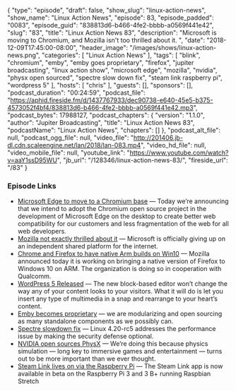 {
  "type": "episode",
  "draft": false,
  "show_slug": "linux-action-news",
  "show_name": "Linux Action News",
  "episode": 83,
  "episode_padded": "0083",
  "episode_guid": "838813d6-b466-4fe2-bbbb-a0569f441e42",
  "slug": "83",
  "title": "Linux Action News 83",
  "description": "Microsoft is moving to Chromium, and Mozilla isn't too thrilled about it. ",
  "date": "2018-12-09T17:45:00-08:00",
  "header_image": "/images/shows/linux-action-news.png",
  "categories": [
    "Linux Action News"
  ],
  "tags": [
    "blink",
    "chromium",
    "emby",
    "emby goes proprietary",
    "firefox",
    "jupiter broadcasting",
    "linux action show",
    "microsoft edge",
    "mozilla",
    "nvidia",
    "physx open sourced",
    "spectre slow down fix",
    "steam link raspberry pi",
    "wordpress 5"
  ],
  "hosts": [
    "chris"
  ],
  "guests": [],
  "sponsors": [],
  "podcast_duration": "00:24:59",
  "podcast_file": "https://aphid.fireside.fm/d/1437767933/dec90738-e640-45e5-b375-4573052f4bf4/838813d6-b466-4fe2-bbbb-a0569f441e42.mp3",
  "podcast_bytes": 17988127,
  "podcast_chapters": {
    "version": "1.1.0",
    "author": "Jupiter Broadcasting",
    "title": "Linux Action News 83",
    "podcastName": "Linux Action News",
    "chapters": []
  },
  "podcast_alt_file": null,
  "podcast_ogg_file": null,
  "video_file": "http://201406.jb-dl.cdn.scaleengine.net/lan/2018/lan-083.mp4",
  "video_hd_file": null,
  "video_mobile_file": null,
  "youtube_link": "https://www.youtube.com/watch?v=aaY1ssD95WU",
  "jb_url": "/128346/linux-action-news-83/",
  "fireside_url": "/83"
}


### Episode Links

  * [Microsoft Edge to move to a Chromium base](https://blogs.windows.com/windowsexperience/2018/12/06/microsoft-edge-making-the-web-better-through-more-open-source-collaboration/ "Microsoft Edge to move to a Chromium base") — Today we’re announcing that we intend to adopt the Chromium open source project in the development of Microsoft Edge on the desktop to create better web compatibility for our customers and less fragmentation of the web for all web developers.
  * [Mozilla not exactly thrilled about it](https://blog.mozilla.org/blog/2018/12/06/goodbye-edge/ "Mozilla not exactly thrilled about it") — Microsoft is officially giving up on an independent shared platform for the internet. 
  * [Chrome and Firefox to have native Arm builds on Win10](https://techcrunch.com/2018/12/06/mozilla-and-qualcomm-are-bringing-a-native-version-of-firefox-to-windows-10-on-arm/ "Chrome and Firefox to have native Arm builds on Win10") — Mozilla announced today it is working on bringing a native version of Firefox to Windows 10 on ARM. The organization is doing so in cooperation with Qualcomm.
  * [WordPress 5 Released](https://wordpress.org/news/2018/12/bebo/ "WordPress 5 Released") — The new block-based editor won’t change the way any of your content looks to your visitors. What it will do is let you insert any type of multimedia in a snap and rearrange to your heart’s content. 
  * [Emby becomes proprietary](https://github.com/MediaBrowser/Emby/issues/3479#issuecomment-444985456 "Emby becomes proprietary") — we are modularizing and open sourcing as many standalone components as we possibly can.
  * [Spectre slowdown fix](https://www.theregister.co.uk/2018/12/04/linux_kernel_spectre_mitigation/ "Spectre slowdown fix") — Linux 4.20-rc5 addresses the performance issue by making the security defense optional.
  * [NVIDIA open sources PhysX](https://blogs.nvidia.com/blog/2018/12/03/physx-high-fidelity-open-source/ "NVIDIA open sources PhysX") — We’re doing this because physics simulation — long key to immersive games and entertainment — turns out to be more important than we ever thought.
  * [Steam Link lives on via the Raspberry Pi](https://steamcommunity.com/app/353380/discussions/0/1743353164093954254/ "Steam Link lives on via the Raspberry Pi") — The Steam Link app is now available in beta on the Raspberry Pi 3 and 3 B+ running Raspbian Stretch


